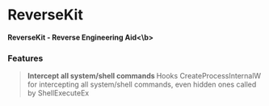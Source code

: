 # ReverseKit

<b>ReverseKit - Reverse Engineering Aid<\b>

### Features


> Intercept all system/shell commands </b> Hooks CreateProcessInternalW for intercepting all system/shell commands, even hidden ones called by ShellExecuteEx

